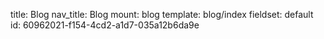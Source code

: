 title: Blog
nav_title: Blog
mount: blog
template: blog/index
fieldset: default
id: 60962021-f154-4cd2-a1d7-035a12b6da9e
